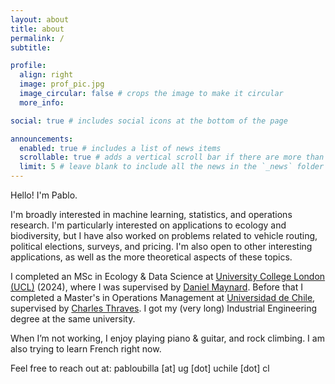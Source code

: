 ```yaml
---
layout: about
title: about
permalink: /
subtitle:

profile:
  align: right
  image: prof_pic.jpg
  image_circular: false # crops the image to make it circular
  more_info:

social: true # includes social icons at the bottom of the page

announcements:
  enabled: true # includes a list of news items
  scrollable: true # adds a vertical scroll bar if there are more than 3 news items
  limit: 5 # leave blank to include all the news in the `_news` folder
---
```


<!-- Hello!

I'm Pablo Ubilla Pavez, and I'm about to start my PhD with the
[EVERGREEN group](https://team.inria.fr/evergreen/) at
[Inria Montpellier](https://www.inria.fr/en/inria-branch-university-montpellier). -->

Hello! I'm Pablo.

I'm broadly interested in machine learning, statistics, and operations research. I'm particularly interested on applications to ecology and biodiversity, but I have also worked on problems related to vehicle routing, political elections, surveys, and pricing. I'm also open to other interesting applications, as well as the more theoretical aspects of these topics.

I completed an MSc in Ecology & Data Science at
[University College London (UCL)](https://www.ucl.ac.uk) (2024), where I was supervised by [Daniel Maynard](https://www.maynardlab.co.uk/). Before that I completed a Master's in Operations Management at [Universidad de Chile](https://www.uchile.cl), supervised by [Charles Thraves](https://cthraves.com/). I got my (very long) Industrial Engineering degree at the same university. 

When I’m not working, I enjoy playing piano & guitar, and rock climbing. I am also trying to learn French right now.

Feel free to reach out at: pabloubilla [at] ug [dot] uchile [dot] cl
